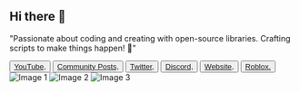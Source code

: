 <div class="container">
        <h2>Hi there 👋</h2>
        <p>
           "Passionate about coding and creating with open-source libraries. Crafting scripts to make things happen! 🚀"
        </p>
        </div>
        <div class="social-links">
            <button><a href="https://youtube.com/@BloodGangInc">YouTube,</a></button>
            <button><a href="https://reddit.com/r/4zx16">Community Posts,</a></button>
            <button><a href="https://twitter.com/BloodGangInc">Twitter,</a></button>
            <button><a href="https://linkr.it/blood">Discord,</a></button>
            <button><a href="https://linkr.it/bloodweb">Website,</a></button>
            <button><a href="https://www.roblox.com/groups/3901342">Roblox.</a></button>
        </div>
    </div>
        <div class="work-images">
            <img src="https://static.wixstatic.com/media/4585c8_e600e1468e5d4361aca78861e48ff266~mv2.png/v1/fit/w_552,h_498,q_90/4585c8_e600e1468e5d4361aca78861e48ff266~mv2.webp" alt="Image 1">
            <img src="https://static.wixstatic.com/media/4585c8_86a668aa442d4588828dc8e8f9f39e2c~mv2.png/v1/fit/w_533,h_498,q_90/4585c8_86a668aa442d4588828dc8e8f9f39e2c~mv2.webp" alt="Image 2">
            <img src="https://static.wixstatic.com/media/4585c8_ffc5498a37d5475ba36345dc52390439~mv2.png/v1/fit/w_526,h_498,q_90/4585c8_ffc5498a37d5475ba36345dc52390439~mv2.webp" alt="Image 3">
</body>
</html>
